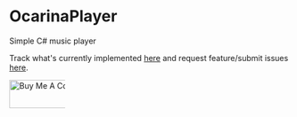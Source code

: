 # OcarinaPlayer



Simple C# music player

Track what's currently implemented [here](https://github.com/hernikplays/OcarinaPlayer/projects/1) and request feature/submit issues [here](https://github.com/hernikplays/OcarinaPlayer/issues).

<div style="width:100px !important;">
  <a href="https://www.buymeacoffee.com/hernikplays" target="_blank"><img src="https://cdn.buymeacoffee.com/buttons/default-blue.png" alt="Buy Me A Coffee" style="height: 51px !important;width: 217px !important;" ></a>
  </div>
